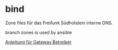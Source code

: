 # bind

Zone files für das Freifunk Südholstein interne DNS.

branch zones is used by ansible

[Anleitung für Gateway Betreiber](https://github.com/ffsh/gateways#dns-server-bind)

